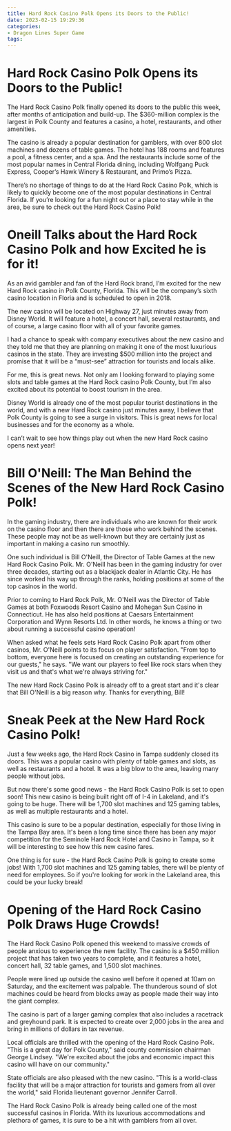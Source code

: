 ```yaml
---
title: Hard Rock Casino Polk Opens its Doors to the Public!
date: 2023-02-15 19:29:36
categories:
- Dragon Lines Super Game
tags:
---
```



#  Hard Rock Casino Polk Opens its Doors to the Public!

The Hard Rock Casino Polk finally opened its doors to the public this week, after months of anticipation and build-up. The $360-million complex is the largest in Polk County and features a casino, a hotel, restaurants, and other amenities.

The casino is already a popular destination for gamblers, with over 800 slot machines and dozens of table games. The hotel has 188 rooms and features a pool, a fitness center, and a spa. And the restaurants include some of the most popular names in Central Florida dining, including Wolfgang Puck Express, Cooper’s Hawk Winery & Restaurant, and Primo’s Pizza.

There’s no shortage of things to do at the Hard Rock Casino Polk, which is likely to quickly become one of the most popular destinations in Central Florida. If you’re looking for a fun night out or a place to stay while in the area, be sure to check out the Hard Rock Casino Polk!

#  Oneill Talks about the Hard Rock Casino Polk and how Excited he is for it!

As an avid gambler and fan of the Hard Rock brand, I’m excited for the new Hard Rock casino in Polk County, Florida. This will be the company’s sixth casino location in Floria and is scheduled to open in 2018.

The new casino will be located on Highway 27, just minutes away from Disney World. It will feature a hotel, a concert hall, several restaurants, and of course, a large casino floor with all of your favorite games.

I had a chance to speak with company executives about the new casino and they told me that they are planning on making it one of the most luxurious casinos in the state. They are investing $500 million into the project and promise that it will be a “must-see” attraction for tourists and locals alike.

For me, this is great news. Not only am I looking forward to playing some slots and table games at the Hard Rock casino Polk County, but I’m also excited about its potential to boost tourism in the area.

Disney World is already one of the most popular tourist destinations in the world, and with a new Hard Rock casino just minutes away, I believe that Polk County is going to see a surge in visitors. This is great news for local businesses and for the economy as a whole.

I can’t wait to see how things play out when the new Hard Rock casino opens next year!

#  Bill O'Neill: The Man Behind the Scenes of the New Hard Rock Casino Polk!

In the gaming industry, there are individuals who are known for their work on the casino floor and then there are those who work behind the scenes. These people may not be as well-known but they are certainly just as important in making a casino run smoothly. 

One such individual is Bill O'Neill, the Director of Table Games at the new Hard Rock Casino Polk. Mr. O'Neill has been in the gaming industry for over three decades, starting out as a blackjack dealer in Atlantic City. He has since worked his way up through the ranks, holding positions at some of the top casinos in the world. 

Prior to coming to Hard Rock Polk, Mr. O'Neill was the Director of Table Games at both Foxwoods Resort Casino and Mohegan Sun Casino in Connecticut. He has also held positions at Caesars Entertainment Corporation and Wynn Resorts Ltd. In other words, he knows a thing or two about running a successful casino operation! 

When asked what he feels sets Hard Rock Casino Polk apart from other casinos, Mr. O'Neill points to its focus on player satisfaction. "From top to bottom, everyone here is focused on creating an outstanding experience for our guests," he says. "We want our players to feel like rock stars when they visit us and that's what we're always striving for." 

The new Hard Rock Casino Polk is already off to a great start and it's clear that Bill O'Neill is a big reason why. Thanks for everything, Bill!

#  Sneak Peek at the New Hard Rock Casino Polk!

Just a few weeks ago, the Hard Rock Casino in Tampa suddenly closed its doors. This was a popular casino with plenty of table games and slots, as well as restaurants and a hotel. It was a big blow to the area, leaving many people without jobs.

But now there's some good news - the Hard Rock Casino Polk is set to open soon! This new casino is being built right off of I-4 in Lakeland, and it's going to be huge. There will be 1,700 slot machines and 125 gaming tables, as well as multiple restaurants and a hotel.

This casino is sure to be a popular destination, especially for those living in the Tampa Bay area. It's been a long time since there has been any major competition for the Seminole Hard Rock Hotel and Casino in Tampa, so it will be interesting to see how this new casino fares.

One thing is for sure - the Hard Rock Casino Polk is going to create some jobs! With 1,700 slot machines and 125 gaming tables, there will be plenty of need for employees. So if you're looking for work in the Lakeland area, this could be your lucky break!

#  Opening of the Hard Rock Casino Polk Draws Huge Crowds!

The Hard Rock Casino Polk opened this weekend to massive crowds of people anxious to experience the new facility. The casino is a $450 million project that has taken two years to complete, and it features a hotel, concert hall, 32 table games, and 1,500 slot machines.

People were lined up outside the casino well before it opened at 10am on Saturday, and the excitement was palpable. The thunderous sound of slot machines could be heard from blocks away as people made their way into the giant complex.

The casino is part of a larger gaming complex that also includes a racetrack and greyhound park. It is expected to create over 2,000 jobs in the area and bring in millions of dollars in tax revenue.

Local officials are thrilled with the opening of the Hard Rock Casino Polk. "This is a great day for Polk County," said county commission chairman George Lindsey. "We're excited about the jobs and economic impact this casino will have on our community."

State officials are also pleased with the new casino. "This is a world-class facility that will be a major attraction for tourists and gamers from all over the world," said Florida lieutenant governor Jennifer Carroll.

The Hard Rock Casino Polk is already being called one of the most successful casinos in Florida. With its luxurious accommodations and plethora of games, it is sure to be a hit with gamblers from all over.